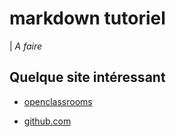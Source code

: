 # markdown tutoriel

| *A faire*

## Quelque site intéressant

* [openclassrooms](https://openclassrooms.com/fr/courses/1304236-redigez-en-markdown)

* [github.com](https://github.com/luong-komorebi/Markdown-Tutorial/blob/master/README_fr.md)

